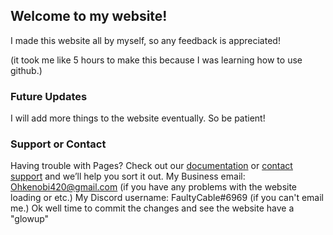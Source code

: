 ## Welcome to my website!

I made this website all by myself, so any feedback is appreciated! 

(it took me like 5 hours to make this because I was learning how to use github.)



### Future Updates

I will add more things to the website eventually. So be patient!

### Support or Contact

Having trouble with Pages? Check out our [documentation](https://docs.github.com/categories/github-pages-basics/) or [contact support](https://github.com/contact) and we’ll help you sort it out. My Business email: Ohkenobi420@gmail.com (if you have any problems with the website loading or etc.) My Discord username: FaultyCable#6969 (if you can't email me.)
Ok well time to commit the changes and see the website have a "glowup" 
